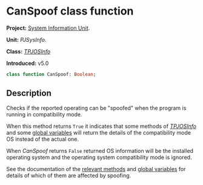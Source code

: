 # CanSpoof class function

**Project:** [System Information Unit](../API.md).

**Unit:** _PJSysInfo_.

**Class:** _[TPJOSInfo](./TPJOSInfo.md)_

**Introduced:** v5.0

```pascal
class function CanSpoof: Boolean;
```

## Description

Checks if the reported operating can be "spoofed" when the program is running in compatibility mode.

When this method returns `True` it indicates that some methods of _[TPJOSInfo](./TPJOSInfo.md)_ and some [global variables](./Globals.md) will return the details of the compatibility mode OS instead of the actual one.

When _CanSpoof_ returns `False` returned OS information will be the installed operating system and the operating system compatibility mode is ignored.

See the documentation of the [relevant methods](./TPJOSInfo.md) and [global variables](./Globals.md) for details of which of them are affected by spoofing.
